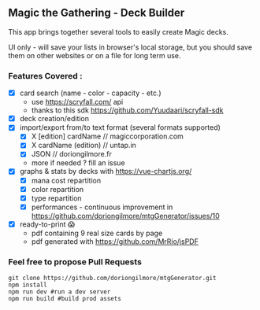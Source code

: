 ## Magic the Gathering - Deck Builder

This app brings together several tools to easily create Magic decks.

UI only - will save your lists in browser's local storage, but you should save them on other websites or on a file for long term use.

### Features Covered :
- [X] card search (name - color - capacity - etc.)
  - use https://scryfall.com/ api
  - thanks to this sdk https://github.com/Yuudaari/scryfall-sdk
- [X] deck creation/edition
- [X] import/export from/to text format (several formats supported)
  - [X] X [edition] cardName // magiccorporation.com
  - [X] X cardName (edition) // untap.in
  - [X] JSON // doriongilmore.fr
  - more if needed ? fill an issue
- [X] graphs & stats by decks with https://vue-chartjs.org/
  - [X] mana cost repartition
  - [X] color repartition
  - [X] type repartition
  - [X] performances - continuous improvement in https://github.com/doriongilmore/mtgGenerator/issues/10
- [X] ready-to-print :scream:
  - pdf containing 9 real size cards by page
  - pdf generated with https://github.com/MrRio/jsPDF

### Feel free to propose Pull Requests

    git clone https://github.com/doriongilmore/mtgGenerator.git
    npm install
    npm run dev #run a dev server
    npm run build #build prod assets
